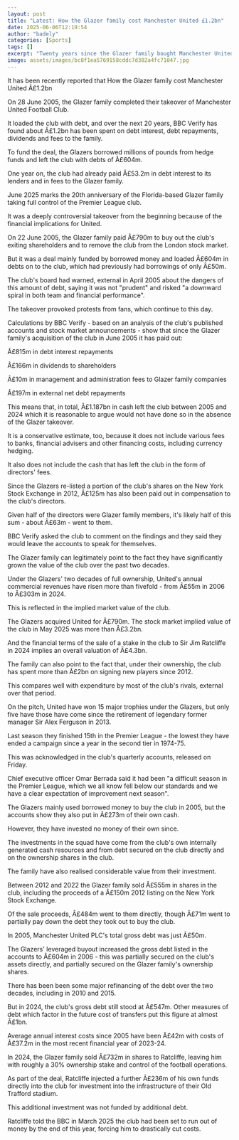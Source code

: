 ```yaml
---
layout: post
title: "Latest: How the Glazer family cost Manchester United £1.2bn"
date: 2025-06-06T12:19:54
author: "badely"
categories: [Sports]
tags: []
excerpt: "Twenty years since the Glazer family bought Manchester United BBC Verify has found £1.2bn has been spent on debt interest, debt repayments, dividends "
image: assets/images/bc8f1ea5769158cddc7d302a4fc71047.jpg
---
```


It has been recently reported that How the Glazer family cost Manchester United Â£1.2bn

On 28 June 2005, the Glazer family completed their takeover of Manchester United Football Club.

It loaded the club with debt, and over the next 20 years, BBC Verify has found about Â£1.2bn has been spent on debt interest, debt repayments, dividends and fees to the family.

To fund the deal, the Glazers borrowed millions of pounds from hedge funds and left the club with debts of Â£604m.

One year on, the club had already paid Â£53.2m in debt interest to its lenders and in fees to the Glazer family.

June 2025 marks the 20th anniversary of the Florida-based Glazer family taking full control of the Premier League club.

It was a deeply controversial takeover from the beginning because of the financial implications for United.

On 22 June 2005, the Glazer family paid Â£790m to buy out the club's exiting shareholders and to remove the club from the London stock market.

But it was a deal mainly funded by borrowed money and loaded Â£604m in debts on to the club, which had previously had borrowings of only Â£50m.

The club's board had warned, external in April 2005 about the dangers of this amount of debt, saying it was not "prudent" and risked "a downward spiral in both team and financial performance".

The takeover provoked protests from fans, which continue to this day.

Calculations by BBC Verify - based on an analysis of the club's published accounts and stock market announcements - show that since the Glazer family's acquisition of the club in June 2005 it has paid out:

Â£815m in debt interest repayments

Â£166m in dividends to shareholders

Â£10m in management and administration fees to Glazer family companies

Â£197m in external net debt repayments

This means that, in total, Â£1.187bn in cash left the club between 2005 and 2024 which it is reasonable to argue would not have done so in the absence of the Glazer takeover.

It is a conservative estimate, too, because it does not include various fees to banks, financial advisers and other financing costs, including currency hedging.

It also does not include the cash that has left the club in the form of directors' fees.

Since the Glazers re-listed a portion of the club's shares on the New York Stock Exchange in 2012, Â£125m has also been paid out in compensation to the club's directors.

Given half of the directors were Glazer family members, it's likely half of this sum - about Â£63m - went to them.

BBC Verify asked the club to comment on the findings and they said they would leave the accounts to speak for themselves.

The Glazer family can legitimately point to the fact they have significantly grown the value of the club over the past two decades.

Under the Glazers' two decades of full ownership, United's annual commercial revenues have risen more than fivefold - from Â£55m in 2006 to Â£303m in 2024.

This is reflected in the implied market value of the club.

The Glazers acquired United for Â£790m. The stock market implied value of the club in May 2025 was more than Â£3.2bn.

And the financial terms of the sale of a stake in the club to Sir Jim Ratcliffe in 2024 implies an overall valuation of Â£4.3bn.

The family can also point to the fact that, under their ownership, the club has spent more than Â£2bn on signing new players since 2012.

This compares well with expenditure by most of the club's rivals, external over that period.

On the pitch, United have won 15 major trophies under the Glazers, but only five have those have come since the retirement of legendary former manager Sir Alex Ferguson in 2013.

Last season they finished 15th in the Premier League - the lowest they have ended a campaign since a year in the second tier in 1974-75.

This was acknowledged in the club's quarterly accounts, released on Friday.

Chief executive officer Omar Berrada said it had been "a difficult season in the Premier League, which we all know fell below our standards and we have a clear expectation of improvement next season".

The Glazers mainly used borrowed money to buy the club in 2005, but the accounts show they also put in Â£273m of their own cash.

However, they have invested no money of their own since.

The investments in the squad have come from the club's own internally generated cash resources and from debt secured on the club directly and on the ownership shares in the club.

The family have also realised considerable value from their investment.

Between 2012 and 2022 the Glazer family sold Â£555m in shares in the club, including the proceeds of a Â£150m 2012 listing on the New York Stock Exchange.

Of the sale proceeds, Â£484m went to them directly, though Â£71m went to partially pay down the debt they took out to buy the club.

In 2005, Manchester United PLC's total gross debt was just Â£50m.

The Glazers' leveraged buyout increased the gross debt listed in the accounts to Â£604m in 2006 - this was partially secured on the club's assets directly, and partially secured on the Glazer family's ownership shares.

There has been been some major refinancing of the debt over the two decades, including in 2010 and 2015.

But in 2024, the club's gross debt still stood at Â£547m. Other measures of debt which factor in the future cost of transfers put this figure at almost Â£1bn.

Average annual interest costs since 2005 have been Â£42m with costs of Â£37.2m in the most recent financial year of 2023-24.

In 2024, the Glazer family sold Â£732m in shares to Ratcliffe, leaving him with roughly a 30% ownership stake and control of the football operations.

As part of the deal, Ratcliffe injected a further Â£236m of his own funds directly into the club for investment into the infrastructure of their Old Trafford stadium.

This additional investment was not funded by additional debt.

Ratcliffe told the BBC in March 2025 the club had been set to run out of money by the end of this year, forcing him to drastically cut costs.

